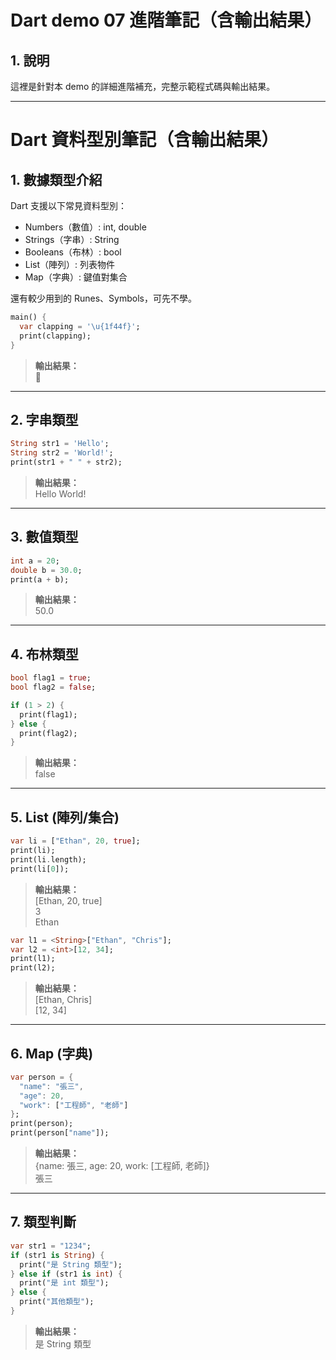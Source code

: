 # Dart demo 07 進階筆記（含輸出結果）

## 1. 說明

這裡是針對本 demo 的詳細進階補充，完整示範程式碼與輸出結果。

---


# Dart 資料型別筆記（含輸出結果）

## 1. 數據類型介紹

Dart 支援以下常見資料型別：

- Numbers（數值）: int, double
- Strings（字串）: String
- Booleans（布林）: bool
- List（陣列）: 列表物件
- Map（字典）: 鍵值對集合

還有較少用到的 Runes、Symbols，可先不學。

```dart
main() {
  var clapping = '\u{1f44f}';
  print(clapping);
}
```
> **輸出結果：**  
> 👏

---

## 2. 字串類型

```dart
String str1 = 'Hello';
String str2 = 'World!';
print(str1 + " " + str2);
```
> **輸出結果：**  
> Hello World!

---

## 3. 數值類型

```dart
int a = 20;
double b = 30.0;
print(a + b);
```
> **輸出結果：**  
> 50.0

---

## 4. 布林類型

```dart
bool flag1 = true;
bool flag2 = false;

if (1 > 2) {
  print(flag1);
} else {
  print(flag2);
}
```
> **輸出結果：**  
> false

---

## 5. List (陣列/集合)

```dart
var li = ["Ethan", 20, true];
print(li);
print(li.length);
print(li[0]);
```
> **輸出結果：**  
> [Ethan, 20, true]  
> 3  
> Ethan

```dart
var l1 = <String>["Ethan", "Chris"];
var l2 = <int>[12, 34];
print(l1);
print(l2);
```
> **輸出結果：**  
> [Ethan, Chris]  
> [12, 34]

---

## 6. Map (字典)

```dart
var person = {
  "name": "張三",
  "age": 20,
  "work": ["工程師", "老師"]
};
print(person);
print(person["name"]);
```
> **輸出結果：**  
> {name: 張三, age: 20, work: [工程師, 老師]}  
> 張三

---

## 7. 類型判斷

```dart
var str1 = "1234";
if (str1 is String) {
  print("是 String 類型");
} else if (str1 is int) {
  print("是 int 類型");
} else {
  print("其他類型");
}
```
> **輸出結果：**  
> 是 String 類型
